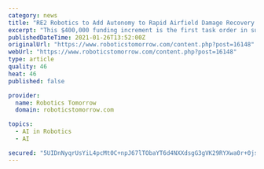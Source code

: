 ```yaml
---
category: news
title: "RE2 Robotics to Add Autonomy to Rapid Airfield Damage Recovery Robotic System"
excerpt: "This $400,000 funding increment is the first task order in support of Explosive Ordnance Disposal (EOD) and the Research, Develop, Test, and Evaluation of unmanned systems for the Air Force Civil Engineer Center (AFCEC)."
publishedDateTime: 2021-01-26T13:52:00Z
originalUrl: "https://www.roboticstomorrow.com/content.php?post=16148"
webUrl: "https://www.roboticstomorrow.com/content.php?post=16148"
type: article
quality: 46
heat: 46
published: false

provider:
  name: Robotics Tomorrow
  domain: roboticstomorrow.com

topics:
  - AI in Robotics
  - AI

secured: "5UIDnNyqrUsYiL4pcMt0C+npJ67lTObaYT6d4NXXdsgG3gVK29RYXwa0r+0jsvU6zpYEN5WqLrqq3sIkSOksLEWDNFkNyFh8IyLJj8inC7MLyWWWAqoOG//RSOMcbcpEQI1T2I9pOhx3limmfOBNcf/qsCtmo1n2XOS3VCMF5pNhW037ED8WoMfAEj435vjbAtTje+0VVjm6D11Sfm9yBWhf2BPHpzjEj2Dze9tnxuEN1DM2Uw2hjoQxqg6xsBU0EsWwj9dAzHBcUPDo6ihFFuzRYVt8YorufRp5mNA4gew5fBplL96wbLyCz7LMWAdqpXX8j5QvN9Zsjbu7mvJ9E6vWPZl4ZezLorPgrbuu25Q=;VU77p5YR8ZbGwLuFd2dG8Q=="
---
```


